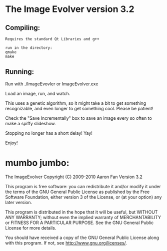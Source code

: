 # The Image Evolver version 3.2

## Compiling:
	Requires the standard Qt Libraries and g++

	run in the directory:
	qmake
	make

## Running:
Run with ./ImageEvovler or ImageEvolver.exe

Load an image, run, and watch.

This uses a genetic algorithm, so it might take a bit to get something recognizable, 
and even longer to get something cool. Please be patient!

Check the "Save Incrementally" box to save an image every so often to make a spiffy slideshow.

Stopping no longer has a short delay! Yay!


Enjoy!

# mumbo jumbo:

The ImageEvolver
 Copyright (C) 2009-2010  Aaron Fan
 Version 3.2

This program is free software: you can redistribute it and/or modify
it under the terms of the GNU General Public License as published by
the Free Software Foundation, either version 3 of the License, or
(at your option) any later version.

This program is distributed in the hope that it will be useful,
but WITHOUT ANY WARRANTY; without even the implied warranty of
MERCHANTABILITY or FITNESS FOR A PARTICULAR PURPOSE.  See the
GNU General Public License for more details.

You should have received a copy of the GNU General Public License
along with this program.  If not, see <http://www.gnu.org/licenses/>.
